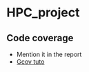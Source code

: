 # HPC_project

## Code coverage
* Mention it in the report
* [Gcov tuto](https://embeddedinn.xyz/articles/tutorial/test-coverage-analysis-with-gcov/) 
